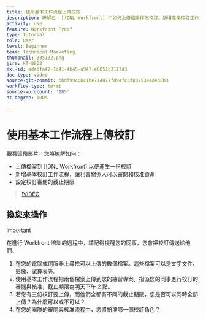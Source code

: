 ```yaml
---
title: 使用基本工作流程上傳校訂
description: 瞭解在  [!DNL Workfront] 中如何上傳檔案作為校訂、新增基本校訂工作流程以便利害關係人進行審閱與核准，以及設定校訂審閱的截止期限。
activity: use
feature: Workfront Proof
type: Tutorial
role: User
level: Beginner
team: Technical Marketing
thumbnail: 335132.png
jira: KT-8832
exl-id: adadfa42-1c41-4b45-a947-e0851b3117d3
doc-type: video
source-git-commit: bbdf99c6bc1be714077fd94fc3f8325394de36b3
workflow-type: tm+mt
source-wordcount: '185'
ht-degree: 100%

---
```


# 使用基本工作流程上傳校訂

觀看這段影片，您將瞭解如何：

* 上傳檔案到 [!DNL Workfront] 以便產生一份校訂
* 新增基本校訂工作流程，讓利害關係人可以審閱和核准資產
* 設定校訂審閱的截止期限

>[!VIDEO](https://video.tv.adobe.com/v/335132/?quality=12&learn=on&enablevpops=1)

## 換您來操作

>[!IMPORTANT]
>
>在進行 Workfront 培訓的過程中，請記得提醒您的同事，您會把校訂傳送給他們。


1. 在您的電腦或伺服器上尋找可以上傳的數個檔案。這些檔案可以是文字文件、影像、試算表等。
1. 使用基本工作流程把兩個檔案上傳到您的練習專案。指派您的同事進行校訂的審閱與核准，截止期限為明天下午 2 點。
1. 若您有三份校訂要上傳，而他們全都有不同的截止期限，您是否可以同時全部上傳？為什麼可以或不可以？
1. 在您的團隊的審閱與核准流程中，您將扮演哪一個校訂角色？

<!--
## Learn more
* Supported proofing file types
* Configure a proof
-->

<!--
## Guides
* Plan a basic workflow worksheet
* Upload proofs in Workfront
-->
